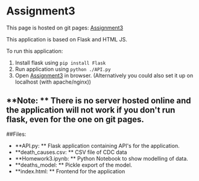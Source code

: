 # Assignment3

This page is hosted on git pages: [Assignment3](https://ketakisrao.github.io/Assignment3/)

This application is based on Flask and HTML JS.

To run this application:
1. Install flask using
`pip install Flask`
2. Run application using
`python ./API.py`
3. Open [Assignment3](https://ketakisrao.github.io/Assignment3/) in browser.
(Alternatively you could also set it up on localhost (with apache/nginx))

**Note: ** There is no server hosted online and the application will not work if you don't run flask,
even for the one on git pages.
---

##Files:
- **API.py: ** Flask application containing API's for the application.
- **death_causes.csv: ** CSV file of CDC data
- **Homework3.ipynb: ** Python Notebook to show modelling of data.
- **deaths_model: ** Pickle export of the model.
- **index.html: ** Frontend for the application
